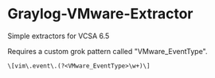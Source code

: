 # Graylog-VMware-Extractor
Simple extractors for VCSA 6.5

Requires a custom grok pattern called "VMware_EventType".
```regex
\[vim\.event\.(?<VMware_EventType>\w+)\]
```
